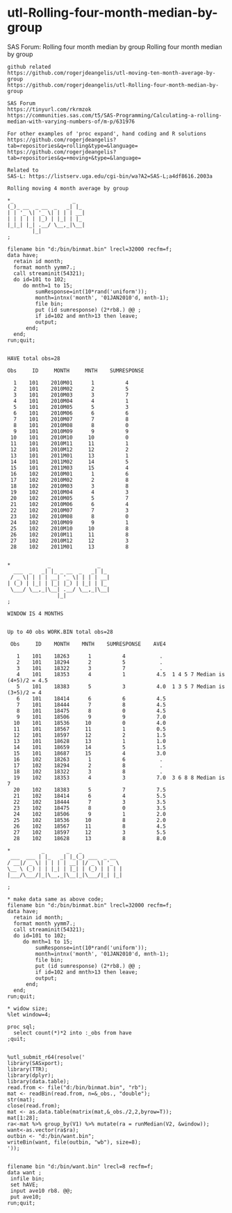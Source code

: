# utl-Rolling-four-month-median-by-group
SAS Forum: Rolling four month median by group
    Rolling four month median by group

    github related
    https://github.com/rogerjdeangelis/utl-moving-ten-month-average-by-group
    https://github.com/rogerjdeangelis/utl-Rolling-four-month-median-by-group

    SAS Forum
    https://tinyurl.com/rkrmzok
    https://communities.sas.com/t5/SAS-Programming/Calculating-a-rolling-median-with-varying-numbers-of/m-p/631976

    For other examples of 'proc expand', hand coding and R solutions
    https://github.com/rogerjdeangelis?tab=repositories&q=rolling&type=&language=
    https://github.com/rogerjdeangelis?tab=repositories&q=+moving+&type=&language=

    Related to
    SAS-L: https://listserv.uga.edu/cgi-bin/wa?A2=SAS-L;a4df8616.2003a

    Rolling moving 4 month average by group

    *_                   _
    (_)_ __  _ __  _   _| |_
    | | '_ \| '_ \| | | | __|
    | | | | | |_) | |_| | |_
    |_|_| |_| .__/ \__,_|\__|
            |_|
    ;

    filename bin "d:/bin/binmat.bin" lrecl=32000 recfm=f;
    data have;
      retain id month;
      format month yymm7.;
      call streaminit(54321);
      do id=101 to 102;
         do mnth=1 to 15;
             sumResponse=int(10*rand('uniform'));
             month=intnx('month', '01JAN2010'd, mnth-1);
             file bin;
             put (id sumresponse) (2*rb8.) @@ ;
             if id=102 and mnth>13 then leave;
             output;
          end;
      end;
    run;quit;


    HAVE total obs=28

    Obs     ID     MONTH     MNTH    SUMRESPONSE

      1    101    2010M01      1          4
      2    101    2010M02      2          5
      3    101    2010M03      3          7
      4    101    2010M04      4          1
      5    101    2010M05      5          3
      6    101    2010M06      6          6
      7    101    2010M07      7          8
      8    101    2010M08      8          0
      9    101    2010M09      9          9
     10    101    2010M10     10          0
     11    101    2010M11     11          1
     12    101    2010M12     12          2
     13    101    2011M01     13          1
     14    101    2011M02     14          5
     15    101    2011M03     15          4
     16    102    2010M01      1          6
     17    102    2010M02      2          8
     18    102    2010M03      3          8
     19    102    2010M04      4          3
     20    102    2010M05      5          7
     21    102    2010M06      6          4
     22    102    2010M07      7          3
     23    102    2010M08      8          0
     24    102    2010M09      9          1
     25    102    2010M10     10          8
     26    102    2010M11     11          8
     27    102    2010M12     12          3
     28    102    2011M01     13          8


    *            _               _
      ___  _   _| |_ _ __  _   _| |_
     / _ \| | | | __| '_ \| | | | __|
    | (_) | |_| | |_| |_) | |_| | |_
     \___/ \__,_|\__| .__/ \__,_|\__|
                    |_|
    ;

    WINDOW IS 4 MONTHS


    Up to 40 obs WORK.BIN total obs=28

     Obs     ID    MONTH    MNTH    SUMRESPONSE    AVE4

       1    101    18263      1          4           .
       2    101    18294      2          5           .
       3    101    18322      3          7           .
       4    101    18353      4          1          4.5  1 4 5 7 Median is (4+5)/2 = 4.5
       5    101    18383      5          3          4.0  1 3 5 7 Median is (3+5)/2 = 4
       6    101    18414      6          6          4.5
       7    101    18444      7          8          4.5
       8    101    18475      8          0          4.5
       9    101    18506      9          9          7.0
      10    101    18536     10          0          4.0
      11    101    18567     11          1          0.5
      12    101    18597     12          2          1.5
      13    101    18628     13          1          1.0
      14    101    18659     14          5          1.5
      15    101    18687     15          4          3.0
      16    102    18263      1          6           .
      17    102    18294      2          8           .
      18    102    18322      3          8           .
      19    102    18353      4          3          7.0  3 6 8 8 Median is 7
      20    102    18383      5          7          7.5
      21    102    18414      6          4          5.5
      22    102    18444      7          3          3.5
      23    102    18475      8          0          3.5
      24    102    18506      9          1          2.0
      25    102    18536     10          8          2.0
      26    102    18567     11          8          4.5
      27    102    18597     12          3          5.5
      28    102    18628     13          8          8.0

    *          _       _   _
     ___  ___ | |_   _| |_(_) ___  _ __
    / __|/ _ \| | | | | __| |/ _ \| '_ \
    \__ \ (_) | | |_| | |_| | (_) | | | |
    |___/\___/|_|\__,_|\__|_|\___/|_| |_|

    ;

    * make data same as above code;
    filename bin "d:/bin/binmat.bin" lrecl=32000 recfm=f;
    data have;
      retain id month;
      format month yymm7.;
      call streaminit(54321);
      do id=101 to 102;
         do mnth=1 to 15;
             sumResponse=int(10*rand('uniform'));
             month=intnx('month', '01JAN2010'd, mnth-1);
             file bin;
             put (id sumresponse) (2*rb8.) @@ ;
             if id=102 and mnth>13 then leave;
             output;
          end;
      end;
    run;quit;

    * widow size;
    %let window=4;

    proc sql;
      select count(*)*2 into :_obs from have
    ;quit;


    %utl_submit_r64(resolve('
    library(SASxport);
    library(TTR);
    library(dplyr);
    library(data.table);
    read.from <- file("d:/bin/binmat.bin", "rb");
    mat <- readBin(read.from, n=&_obs., "double");
    str(mat);
    close(read.from);
    mat <- as.data.table(matrix(mat,&_obs./2,2,byrow=T));
    mat[1:28];
    ra<-mat %>% group_by(V1) %>% mutate(ra = runMedian(V2, &window));
    want<-as.vector(ra$ra);
    outbin <- "d:/bin/want.bin";
    writeBin(want, file(outbin, "wb"), size=8);
    '));


    filename bin "d:/bin/want.bin" lrecl=8 recfm=f;
    data want ;
     infile bin;
     set hAVE;
     input ave10 rb8. @@;
     put ave10;
    run;quit;

